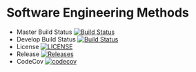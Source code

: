 # Software Engineering Methods

- Master Build Status [![Build Status](https://travis-ci.org/Group-6-DevOps/Group6.svg?branch=master)](https://travis-ci.org/Group-6-DevOps/Group6)
- Develop Build Status [![Build Status](https://travis-ci.org/Group-6-DevOps/Group6.svg?branch=develop)](https://travis-ci.org/Group-6-DevOps/Group6)
- License [![LICENSE](https://img.shields.io/github/license/Group-6-DevOps/Group6.svg?style=flat-square)](https://github.com/Group-6-DevOps/Group6/blob/master/LICENSE)
- Release [![Releases](https://img.shields.io/github/release/Group-6-DevOps/Group6/all.svg?style=flat-square)](https://github.com/Group-6-DevOps/Group6/releases)
- CodeCov [![codecov](https://codecov.io/gh/Group-6-DevOps/Group6/branch/master/graph/badge.svg?token=OVX5WK264O)](https://codecov.io/gh/Group-6-DevOps/Group6)
